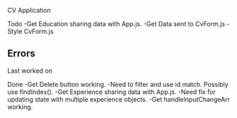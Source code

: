 CV Application

Todo
-Get Education sharing data with App.js.
-Get Data sent to CvForm.js
-Style CvForm.js

Errors
-

Last worked on


Done
-Get Delete button working. 
    -Need to filter and use id match. Possibly use findIndex().
-Get Experience sharing data with App.js.
    -Need fix for updating state with multiple experience objects.
-Get handleInputChangeArr working. 